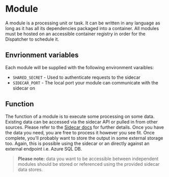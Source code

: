 # Module
A module is a processing unit or task. It can be written in any language as long as it has all its dependencies packaged into a container. All modules must be hosted on an accessible container registry in order for the Dispatcher to schedule it.

## Envrionment variables
Each module will be supplied with the following environment varaibles:
* `SHARED_SECRET` - Used to authenticate requests to the sidecar
* `SIDECAR_PORT` - The local port your module can communicate with the sidecar on

## Function
The function of a module is to execute some processing on some data.
Existing data can be accessed via the sidecar API or pulled in from other sources. Please refer to the [Sidecar docs](../sidecar/README.md) for further details.
Once you have the data you need, you are free to process it however you see fit.
Once complete, you'll probably want to store the output in some external storage too.
Again, this is possible using the sidecar or an directly against an external endpoint i.e. Azure SQL DB.

> **Please note:** data you want to be accessible between independent modules should be stored or referenced using the provided sidecar data stores.

